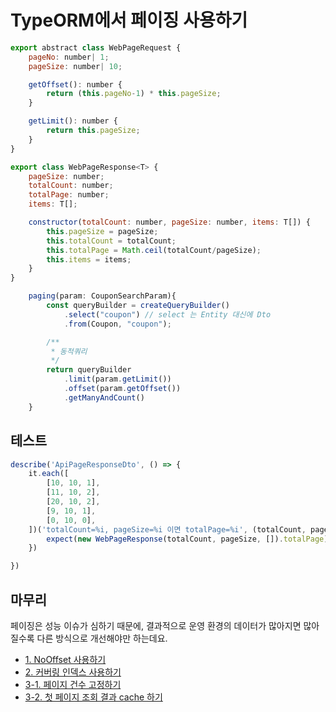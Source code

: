 # TypeORM에서 페이징 사용하기




```javascript
export abstract class WebPageRequest {
    pageNo: number| 1;
    pageSize: number| 10;

    getOffset(): number {
        return (this.pageNo-1) * this.pageSize;
    }

    getLimit(): number {
        return this.pageSize;
    }
}

```

```javascript
export class WebPageResponse<T> {
    pageSize: number;
    totalCount: number;
    totalPage: number;
    items: T[];

    constructor(totalCount: number, pageSize: number, items: T[]) {
        this.pageSize = pageSize;
        this.totalCount = totalCount;
        this.totalPage = Math.ceil(totalCount/pageSize);
        this.items = items;
    }
}
```

```javascript
    paging(param: CouponSearchParam){
        const queryBuilder = createQueryBuilder()
            .select("coupon") // select 는 Entity 대신에 Dto
            .from(Coupon, "coupon");

        /**
         * 동적쿼리
         */
        return queryBuilder
            .limit(param.getLimit())
            .offset(param.getOffset())
            .getManyAndCount()
    }
```

## 테스트

```javascript
describe('ApiPageResponseDto', () => {
    it.each([
        [10, 10, 1],
        [11, 10, 2],
        [20, 10, 2],
        [9, 10, 1],
        [0, 10, 0],
    ])('totalCount=%i, pageSize=%i 이면 totalPage=%i', (totalCount, pageSize, expected) => {
        expect(new WebPageResponse(totalCount, pageSize, []).totalPage).toBe(expected);
    })

})
```

## 마무리

페이징은 성능 이슈가 심하기 때문에, 결과적으로 운영 환경의 데이터가 많아지면 많아질수록 다른 방식으로 개선해야만 하는데요.  

* [1. NoOffset 사용하기](https://jojoldu.tistory.com/528)
* [2. 커버링 인덱스 사용하기](https://jojoldu.tistory.com/529)
* [3-1. 페이지 건수 고정하기](https://jojoldu.tistory.com/530)
* [3-2. 첫 페이지 조회 결과 cache 하기](https://jojoldu.tistory.com/531)


